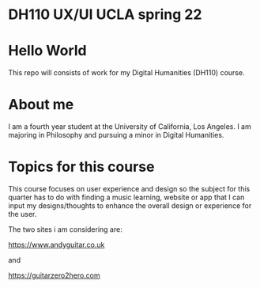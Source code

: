 # DH110 UX/UI UCLA spring 22

# Hello World
This repo will consists of work for my Digital Humanities (DH110) course.

# About me
I am a fourth year student at the University of California, Los Angeles. I am majoring in Philosophy and pursuing a minor in Digital Humanities.

# Topics for this course
This course focuses on user experience and design so the subject for this quarter has to do with finding a music learning, website or app that I can input my designs/thoughts to enhance the overall design or experience for the user. 

The two sites i am considering are: 

https://www.andyguitar.co.uk

and 

https://guitarzero2hero.com

